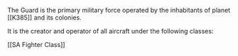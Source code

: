 
The Guard is the primary military force operated by the inhabitants of planet [[K385]] and its colonies.

It is the creator and operator of all aircraft under the following classes:

[[SA Fighter Class]]